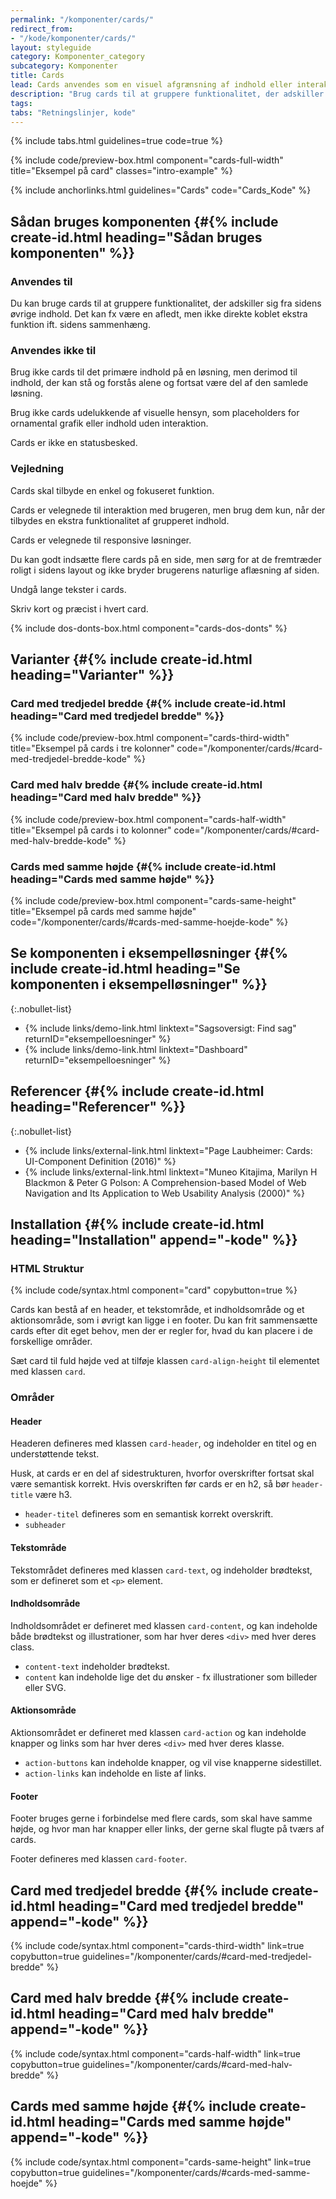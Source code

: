 ```yaml
---
permalink: "/komponenter/cards/"
redirect_from:
- "/kode/komponenter/cards/"
layout: styleguide
category: Komponenter_category
subcategory: Komponenter
title: Cards
lead: Cards anvendes som en visuel afgrænsning af indhold eller interaktionselementer, der omhandler samme emne.
description: "Brug cards til at gruppere funktionalitet, der adskiller sig fra sidens øvrige indhold"
tags:
tabs: "Retningslinjer, kode"
---
```


{% include tabs.html guidelines=true code=true %}

{% include code/preview-box.html component="cards-full-width" title="Eksempel på card" classes="intro-example" %}

{% include anchorlinks.html guidelines="Cards" code="Cards_Kode" %}

<!--split-->

## Sådan bruges komponenten {#{% include create-id.html heading="Sådan bruges komponenten" %}}

### Anvendes til

Du kan bruge cards til at gruppere funktionalitet, der adskiller sig fra sidens øvrige indhold. Det kan fx være en afledt, men ikke direkte koblet ekstra funktion ift. sidens sammenhæng.

### Anvendes ikke til

Brug ikke cards til det primære indhold på en løsning, men derimod til indhold, der kan stå og forstås alene og fortsat være del af den samlede løsning.

Brug ikke cards udelukkende af visuelle hensyn, som placeholders for ornamental grafik eller indhold uden interaktion.

Cards er ikke en statusbesked.

### Vejledning

Cards skal tilbyde en enkel og fokuseret funktion. 

Cards er velegnede til interaktion med brugeren, men brug dem kun, når der tilbydes en ekstra funktionalitet af grupperet indhold.

Cards er velegnede til responsive løsninger.

Du kan godt indsætte flere cards på en side, men sørg for at de fremtræder roligt i sidens layout og ikke bryder brugerens naturlige aflæsning af siden.

Undgå lange tekster i cards.

Skriv kort og præcist i hvert card.

{% include dos-donts-box.html component="cards-dos-donts" %}

## Varianter {#{% include create-id.html heading="Varianter" %}}

### Card med tredjedel bredde {#{% include create-id.html heading="Card med tredjedel bredde" %}}

{% include code/preview-box.html component="cards-third-width" title="Eksempel på cards i tre kolonner" code="/komponenter/cards/#card-med-tredjedel-bredde-kode" %}

### Card med halv bredde {#{% include create-id.html heading="Card med halv bredde" %}}

{% include code/preview-box.html component="cards-half-width" title="Eksempel på cards i to kolonner" code="/komponenter/cards/#card-med-halv-bredde-kode" %}

### Cards med samme højde {#{% include create-id.html heading="Cards med samme højde" %}}

{% include code/preview-box.html component="cards-same-height" title="Eksempel på cards med samme højde" code="/komponenter/cards/#cards-med-samme-hoejde-kode" %}

## Se komponenten i eksempelløsninger {#{% include create-id.html heading="Se komponenten i eksempelløsninger" %}}

{:.nobullet-list}
- {% include links/demo-link.html linktext="Sagsoversigt: Find sag" returnID="eksempelloesninger" %}
- {% include links/demo-link.html linktext="Dashboard" returnID="eksempelloesninger" %}

## Referencer {#{% include create-id.html heading="Referencer" %}}

{:.nobullet-list}
- {% include links/external-link.html linktext="Page Laubheimer: Cards: UI-Component Definition (2016)" %}
- {% include links/external-link.html linktext="Muneo Kitajima, Marilyn H Blackmon & Peter G Polson: A Comprehension-based Model of Web Navigation and Its Application to Web Usability Analysis (2000)" %}

<!--split-->

## Installation {#{% include create-id.html heading="Installation" append="-kode" %}}

### HTML Struktur

{% include code/syntax.html component="card" copybutton=true %}

Cards kan bestå af en header, et tekstområde, et indholdsområde og et aktionsområde, som i øvrigt kan ligge i en footer. Du kan frit sammensætte cards efter dit eget behov, men der er regler for, hvad du kan placere i de forskellige områder.

Sæt card til fuld højde ved at tilføje klassen `card-align-height` til elementet med klassen `card`.

### Områder

#### Header

Headeren defineres med klassen `card-header`, og indeholder en titel og en understøttende tekst.

Husk, at cards er en del af sidestrukturen, hvorfor overskrifter fortsat skal være semantisk korrekt. Hvis overskriften før cards er en h2, så bør `header-title` være h3.

- `header-titel` defineres som en semantisk korrekt overskrift.
- `subheader`

#### Tekstområde

Tekstområdet defineres med klassen `card-text`, og indeholder brødtekst, som er defineret som et `<p>` element.

#### Indholdsområde

Indholdsområdet er defineret med klassen `card-content`, og kan indeholde både brødtekst og illustrationer, som har hver deres `<div>` med hver deres class. 
- `content-text` indeholder brødtekst.
- `content` kan indeholde lige det du ønsker - fx illustrationer som billeder eller SVG.

#### Aktionsområde

Aktionsområdet er defineret med klassen `card-action` og kan indeholde knapper og links som har hver deres `<div>` med hver deres klasse.

- `action-buttons` kan indeholde knapper, og vil vise knapperne sidestillet.
- `action-links` kan indeholde en liste af links.

#### Footer

Footer bruges gerne i forbindelse med flere cards, som skal have samme højde, og hvor man har knapper eller links, der gerne skal flugte på tværs af cards.

Footer defineres med klassen `card-footer`.

## Card med tredjedel bredde {#{% include create-id.html heading="Card med tredjedel bredde" append="-kode" %}}

{% include code/syntax.html component="cards-third-width" link=true copybutton=true guidelines="/komponenter/cards/#card-med-tredjedel-bredde" %}

## Card med halv bredde {#{% include create-id.html heading="Card med halv bredde" append="-kode" %}}

{% include code/syntax.html component="cards-half-width" link=true copybutton=true guidelines="/komponenter/cards/#card-med-halv-bredde" %}

## Cards med samme højde {#{% include create-id.html heading="Cards med samme højde" append="-kode" %}}

{% include code/syntax.html component="cards-same-height" link=true copybutton=true guidelines="/komponenter/cards/#cards-med-samme-hoejde" %}